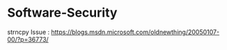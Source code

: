 # Software-Security

strncpy Issue :
https://blogs.msdn.microsoft.com/oldnewthing/20050107-00/?p=36773/

